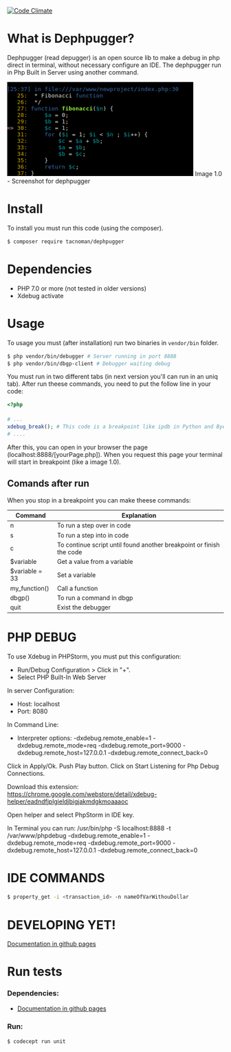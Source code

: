 [![Code Climate](https://codeclimate.com/github/tacnoman/dephpug/badges/gpa.svg)](https://codeclimate.com/github/tacnoman/dephpug)

# What is Dephpugger?

Dephpugger (read depugger) is an open source lib to make a debug in php direct in terminal, without necessary configure an IDE. The dephpugger run in Php Built in Server using another command.

![dephpugger screenshot](./images/dephpugger.png)
Image 1.0 - Screenshot for dephpugger

# Install

To install you must run this code (using the composer).

```sh
$ composer require tacnoman/dephpugger
```

# Dependencies

- PHP 7.0 or more (not tested in older versions)
- Xdebug activate

# Usage

To usage you must (after installation) run two binaries in `vendor/bin` folder.

```sh
$ php vendor/bin/debugger # Server running in port 8888
$ php vendor/bin/dbgp-client # Debugger waiting debug
```

You must run in two different tabs (in next version you'll can run in an uniq tab).
After run theese commands, you need to put the follow line in your code:

```php
<?php

# ...
xdebug_break(); # This code is a breakpoint like ipdb in Python and Byebug in Ruby
# ....
```

After this, you can open in your browser the page (localhost:8888/[yourPage.php]).
When you request this page your terminal will start in breakpoint (like a image 1.0).

## Comands after run

When you stop in a breakpoint you can make theese commands:

| Command         | Explanation                                                          |
|-----------------|----------------------------------------------------------------------|
| n               | To run a step over in code                                           |
| s               | To run a step into in code                                           |
| c               | To continue script until found another breakpoint or finish the code |
| $variable       | Get a value from a variable                                          |
| $variable = 33  | Set a variable                                                       |
| my_function()   | Call a function                                                      |
| dbgp(<command>) | To run a command in dbgp                                             |
| quit            | Exist the debugger                                                   |


# PHP DEBUG

To use Xdebug in PHPStorm, you must put this configuration:

- Run/Debug Configuration > Click in "+".
- Select PHP Built-In Web Server

In server Configuration:
- Host: localhost
- Port: 8080

In Command Line:
- Interpreter options: -dxdebug.remote_enable=1 -dxdebug.remote_mode=req -dxdebug.remote_port=9000 -dxdebug.remote_host=127.0.0.1 -dxdebug.remote_connect_back=0

Click in Apply/Ok.
Push Play button.
Click on Start Listening for Php Debug Connections.

Download this extension:
https://chrome.google.com/webstore/detail/xdebug-helper/eadndfjplgieldjbigjakmdgkmoaaaoc

Open helper and select PhpStorm in IDE key.


In Terminal you can run:
/usr/bin/php -S localhost:8888 -t /var/www/phpdebug -dxdebug.remote_enable=1 -dxdebug.remote_mode=req -dxdebug.remote_port=9000 -dxdebug.remote_host=127.0.0.1 -dxdebug.remote_connect_back=0


# IDE COMMANDS

```sh
$ property_get -i <transaction_id> -n nameOfVarWithouDollar
```

# DEVELOPING YET!

[Documentation in github pages](https://tacnoman.github.io/phpdbg)

# Run tests

### Dependencies:
- [Documentation in github pages](https://github.com/Codeception/Codeception)

### Run:

```sh
$ codecept run unit
```

